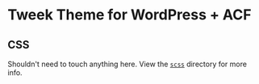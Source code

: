 # Tweek Theme for WordPress + ACF

## CSS

Shouldn't need to touch anything here. View the [`scss`](https://github.com/dajocarter/tweek-theme/tree/master/assets/scss) directory for more info.
